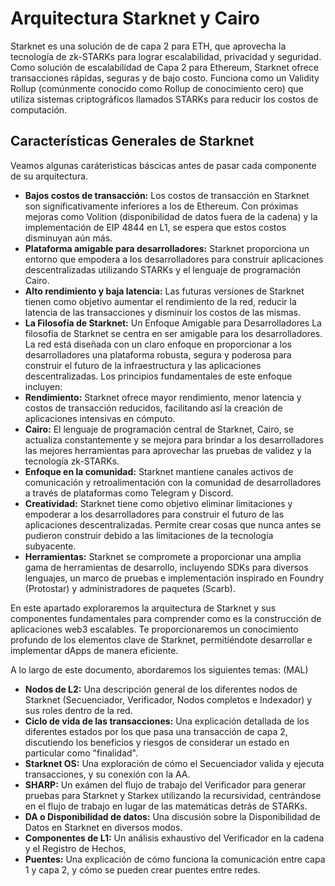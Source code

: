# Arquitectura Starknet y Cairo
Starknet es una solución de de capa 2 para ETH, que aprovecha la tecnología de zk-STARKs para lograr escalabilidad, privacidad y seguridad. Como solución de escalabilidad de Capa 2 para Ethereum, Starknet ofrece transacciones rápidas, seguras y de bajo costo. Funciona como un Validity Rollup (comúnmente conocido como Rollup de conocimiento cero) que utiliza sistemas criptográficos llamados STARKs para reducir los costos de computación.

## Características Generales de Starknet
Veamos algunas caráteristicas báscicas antes de pasar cada componente de su arquitectura.

* **Bajos costos de transacción:** Los costos de transacción en Starknet son significativamente inferiores a los de Ethereum. Con próximas mejoras como Volition (disponibilidad de datos fuera de la cadena) y la implementación de EIP 4844 en L1, se espera que estos costos disminuyan aún más.
* **Plataforma amigable para desarrolladores:** Starknet proporciona un entorno que empodera a los desarrolladores para construir aplicaciones descentralizadas utilizando STARKs y el lenguaje de programación Cairo.
* **Alto rendimiento y baja latencia:** Las futuras versiones de Starknet tienen como objetivo aumentar el rendimiento de la red, reducir la latencia de las transacciones y disminuir los costos de las mismas.
* **La Filosofía de Starknet:** Un Enfoque Amigable para Desarrolladores
La filosofía de Starknet se centra en ser amigable para los desarrolladores. La red está diseñada con un claro enfoque en proporcionar a los desarrolladores una plataforma robusta, segura y poderosa para construir el futuro de la infraestructura y las aplicaciones descentralizadas. Los principios fundamentales de este enfoque incluyen:
* **Rendimiento:** Starknet ofrece mayor rendimiento, menor latencia y costos de transacción reducidos, facilitando así la creación de aplicaciones intensivas en cómputo.
* **Cairo:** El lenguaje de programación central de Starknet, Cairo, se actualiza constantemente y se mejora para brindar a los desarrolladores las mejores herramientas para aprovechar las pruebas de validez y la tecnología zk-STARKs.
* **Enfoque en la comunidad:** Starknet mantiene canales activos de comunicación y retroalimentación con la comunidad de desarrolladores a través de plataformas como Telegram y Discord.
* **Creatividad:** Starknet tiene como objetivo eliminar limitaciones y empoderar a los desarrolladores para construir el futuro de las aplicaciones descentralizadas. Permite crear cosas que nunca antes se pudieron construir debido a las limitaciones de la tecnología subyacente.
* **Herramientas:** Starknet se compromete a proporcionar una amplia gama de herramientas de desarrollo, incluyendo SDKs para diversos lenguajes, un marco de pruebas e implementación inspirado en Foundry (Protostar) y administradores de paquetes (Scarb).

En este apartado exploraremos la arquitectura de Starknet y sus componentes fundamentales para comprender como es la construcción de aplicaciones web3 escalables. Te proporcionaremos un conocimiento profundo de los elementos clave de Starknet, permitiéndote desarrollar e implementar dApps de manera eficiente.

A lo largo de este documento, abordaremos los siguientes temas: (MAL)

* **Nodos de L2:** Una descripción general de los diferentes nodos de Starknet (Secuenciador, Verificador, Nodos completos e Indexador) y sus roles dentro de la red.
* **Ciclo de vida de las transacciones:** Una explicación detallada de los diferentes estados por los que pasa una transacción de capa 2, discutiendo los beneficios y riesgos de considerar un estado en particular como "finalidad".
* **Starknet OS:** Una exploración de cómo el Secuenciador valida y ejecuta transacciones, y su conexión con la AA.
* **SHARP:** Un exámen del flujo de trabajo del Verificador para generar pruebas para Starknet y Starkex utilizando la recursividad, centrándose en el flujo de trabajo en lugar de las matemáticas detrás de STARKs.
* **DA o Disponibilidad de datos:** Una discusión sobre la Disponibilidad de Datos en Starknet en diversos modos.
* **Componentes de L1:** Un análisis exhaustivo del Verificador en la cadena y el Registro de Hechos,
* **Puentes:** Una explicación de cómo funciona la comunicación entre capa 1 y capa 2, y cómo se pueden crear puentes entre redes.